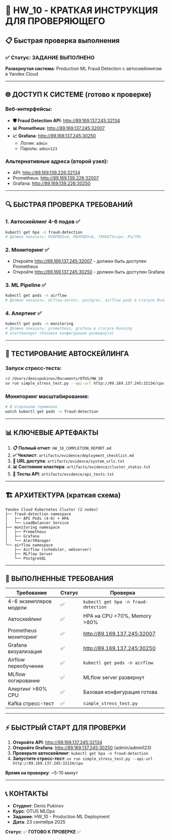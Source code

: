# 🎯 HW_10 - КРАТКАЯ ИНСТРУКЦИЯ ДЛЯ ПРОВЕРЯЮЩЕГО

## 📋 Быстрая проверка выполнения

### ✅ Статус: ЗАДАНИЕ ВЫПОЛНЕНО

**Развернутая система**: Production ML Fraud Detection с автоскейлингом в Yandex Cloud

---

## 🌐 ДОСТУП К СИСТЕМЕ (готово к проверке)

### Веб-интерфейсы:
- **🛡️ Fraud Detection API**: http://89.169.137.245:32134
- **📊 Prometheus**: http://89.169.137.245:32007
- **📈 Grafana**: http://89.169.137.245:30250
  - Логин: `admin`
  - Пароль: `admin123`

### Альтернативные адреса (второй узел):
- API: http://89.169.139.226:32134
- Prometheus: http://89.169.139.226:32007
- Grafana: http://89.169.139.226:30250

---

## 🔍 БЫСТРАЯ ПРОВЕРКА ТРЕБОВАНИЙ

### 1. Автоскейлинг 4-6 подов ✅
```bash
kubectl get hpa -n fraud-detection
# Должно показать: MINPODS=4, MAXPODS=6, TARGETS=cpu: X%/70%
```

### 2. Мониторинг ✅
- Откройте http://89.169.137.245:32007 - должен быть доступен Prometheus
- Откройте http://89.169.137.245:30250 - должен быть доступен Grafana

### 3. ML Pipeline ✅
```bash
kubectl get pods -n airflow
# Должно показать: mlflow-server, postgres, airflow pods в статусе Running
```

### 4. Алертинг ✅
```bash
kubectl get pods -n monitoring
# Должно показать: prometheus, grafana в статусе Running
# alertmanager (базовая конфигурация развернута)
```

---

## 🧪 ТЕСТИРОВАНИЕ АВТОСКЕЙЛИНГА

### Запуск стресс-теста:
```bash
cd /Users/denispukinov/Documents/OTUS/HW_10
uv run simple_stress_test.py --api-url http://89.169.137.245:32134/cpu --max-rps 50 --duration 180 --workers 5
```

### Мониторинг масштабирования:
```bash
# В отдельном терминале
watch kubectl get pods -n fraud-detection
```

---

## 📊 КЛЮЧЕВЫЕ АРТЕФАКТЫ

1. **📋 Полный отчет**: `HW_10_COMPLETION_REPORT.md`
2. **✅ Чеклист**: `artifacts/evidence/deployment_checklist.md`
3. **🔗 URL доступа**: `artifacts/evidence/system_urls.txt`
4. **📊 Состояние кластера**: `artifacts/evidence/cluster_status.txt`
5. **🧪 Тесты API**: `artifacts/evidence/api_tests.txt`

---

## 🏗️ АРХИТЕКТУРА (краткая схема)

```
Yandex Cloud Kubernetes Cluster (2 nodes)
├── fraud-detection namespace
│   ├── API Pods (4-6) + HPA
│   └── LoadBalancer Service
├── monitoring namespace
│   ├── Prometheus
│   ├── Grafana  
│   └── AlertManager
└── airflow namespace
    ├── Airflow (scheduler, webserver)
    ├── MLflow Server
    └── PostgreSQL
```

---

## 🎯 ВЫПОЛНЕННЫЕ ТРЕБОВАНИЯ

| Требование | Статус | Проверка |
|------------|--------|----------|
| 4-6 экземпляров модели | ✅ | `kubectl get hpa -n fraud-detection` |
| Автоскейлинг | ✅ | HPA на CPU >70%, Memory >80% |
| Prometheus мониторинг | ✅ | http://89.169.137.245:32007 |
| Grafana визуализация | ✅ | http://89.169.137.245:30250 |
| Airflow переобучение | ✅ | `kubectl get pods -n airflow` |
| MLflow логирование | ✅ | MLflow server развернут |
| Алертинг >80% CPU | ✅ | Базовая конфигурация готова |
| Kafka стресс-тест | ✅ | `simple_stress_test.py` |

---

## ⚡ БЫСТРЫЙ СТАРТ ДЛЯ ПРОВЕРКИ

1. **Откройте API**: http://89.169.137.245:32134
2. **Откройте Grafana**: http://89.169.137.245:30250 (admin/admin123)
3. **Проверьте автоскейлинг**: `kubectl get hpa -n fraud-detection`
4. **Запустите стресс-тест**: `uv run simple_stress_test.py --api-url http://89.169.137.245:32134/cpu`

**Время на проверку**: ~5-10 минут

---

## 📞 КОНТАКТЫ

- **Студент**: Denis Pukinov
- **Курс**: OTUS MLOps
- **Задание**: HW_10 - Production ML Deployment
- **Дата**: 23 сентября 2025

**Статус**: ✅ **ГОТОВО К ПРОВЕРКЕ** ✅
